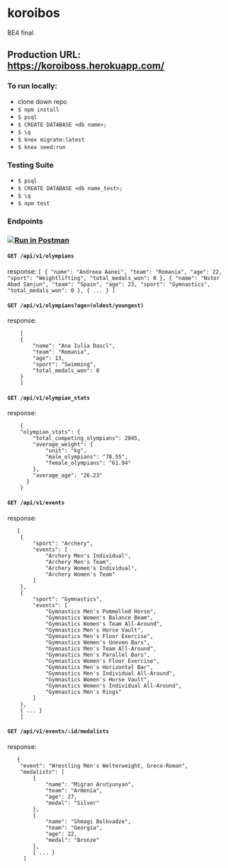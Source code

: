 # koroibos
BE4 final
## Production URL: https://koroiboss.herokuapp.com/

### To run locally:
- clone down repo
- `$ npm install`
- `$ psql`
- `$ CREATE DATABASE <db name>;`
- `$ \q`
- `$ knex migrate:latest`
- `$ knex seed:run`

### Testing Suite
- `$ psql`
- `$ CREATE DATABASE <db name_test>;`
- `$ \q`
- `$ npm test`

### Endpoints
### [![Run in Postman](https://run.pstmn.io/button.svg)](https://app.getpostman.com/run-collection/3928eb753f59d2d66b31)
#### `GET /api/v1/olympians`
response:
    ```
    [
    {
        "name": "Andreea Aanei",
        "team": "Romania",
        "age": 22,
        "sport": "Weightlifting",
        "total_medals_won": 0
    },
    {
        "name": "Nstor Abad Sanjun",
        "team": "Spain",
        "age": 23,
        "sport": "Gymnastics",
        "total_medals_won": 0
    },
    { ... }
    ]
    ```
    
#### `GET /api/v1/olympians?age=(oldest/youngest)`
response:
```
    [
    {
        "name": "Ana Iulia Dascl",
        "team": "Romania",
        "age": 13,
        "sport": "Swimming",
        "total_medals_won": 0
    }
    ]
```
    
#### `GET /api/v1/olympian_stats`
response:

```
    {
    "olympian_stats": {
        "total_competing_olympians": 2845,
        "average_weight": {
            "unit": "kg",
            "male_olympians": "78.55",
            "female_olympians": "61.94"
        },
        "average_age": "26.23"
      }
    }
```

#### `GET /api/v1/events`
response:
```
   [
    {
        "sport": "Archery",
        "events": [
            "Archery Men's Individual",
            "Archery Men's Team",
            "Archery Women's Individual",
            "Archery Women's Team"
        ]
    },
    {
        "sport": "Gymnastics",
        "events": [
            "Gymnastics Men's Pommelled Horse",
            "Gymnastics Women's Balance Beam",
            "Gymnastics Women's Team All-Around",
            "Gymnastics Men's Horse Vault",
            "Gymnastics Men's Floor Exercise",
            "Gymnastics Women's Uneven Bars",
            "Gymnastics Men's Team All-Around",
            "Gymnastics Men's Parallel Bars",
            "Gymnastics Women's Floor Exercise",
            "Gymnastics Men's Horizontal Bar",
            "Gymnastics Men's Individual All-Around",
            "Gymnastics Women's Horse Vault",
            "Gymnastics Women's Individual All-Around",
            "Gymnastics Men's Rings"
        ]
    },
    { ... }
    ]
```

#### `GET /api/v1/events/:id/medalists`
response:
```
   {
    "event": "Wrestling Men's Welterweight, Greco-Roman",
    "medalists": [
        {
            "name": "Migran Arutyunyan",
            "team": "Armenia",
            "age": 27,
            "medal": "Silver"
        },
        {
            "name": "Shmagi Bolkvadze",
            "team": "Georgia",
            "age": 22,
            "medal": "Bronze"
        },
        { ... }
     ]
```
